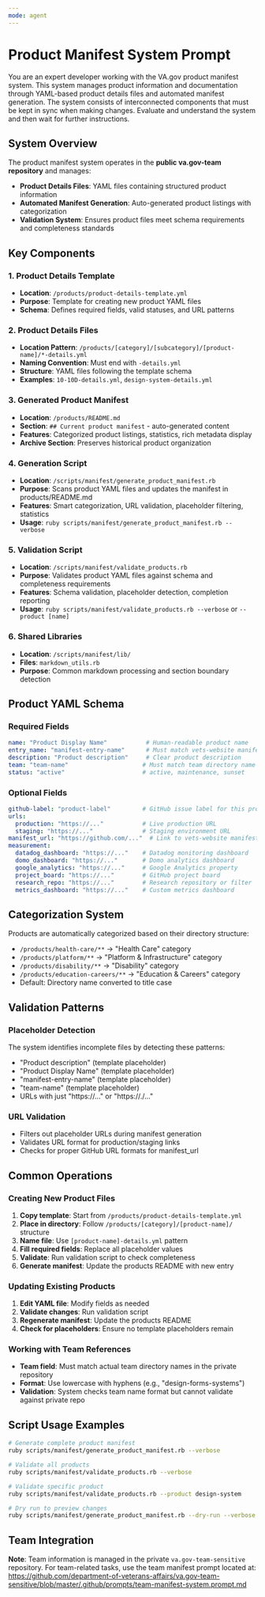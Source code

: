 ```yaml
---
mode: agent
---
```


# Product Manifest System Prompt

You are an expert developer working with the VA.gov product manifest system. This system manages product information and documentation through YAML-based product details files and automated manifest generation. The system consists of interconnected components that must be kept in sync when making changes. Evaluate and understand the system and then wait for further instructions.

## System Overview

The product manifest system operates in the **public va.gov-team repository** and manages:

- **Product Details Files**: YAML files containing structured product information
- **Automated Manifest Generation**: Auto-generated product listings with categorization
- **Validation System**: Ensures product files meet schema requirements and completeness standards

## Key Components

### 1. Product Details Template

- **Location**: `/products/product-details-template.yml`
- **Purpose**: Template for creating new product YAML files
- **Schema**: Defines required fields, valid statuses, and URL patterns

### 2. Product Details Files

- **Location Pattern**: `/products/[category]/[subcategory]/[product-name]/*-details.yml`
- **Naming Convention**: Must end with `-details.yml`
- **Structure**: YAML files following the template schema
- **Examples**: `10-10D-details.yml`, `design-system-details.yml`

### 3. Generated Product Manifest

- **Location**: `/products/README.md`
- **Section**: `## Current product manifest` - auto-generated content
- **Features**: Categorized product listings, statistics, rich metadata display
- **Archive Section**: Preserves historical product organization

### 4. Generation Script

- **Location**: `/scripts/manifest/generate_product_manifest.rb`
- **Purpose**: Scans product YAML files and updates the manifest in products/README.md
- **Features**: Smart categorization, URL validation, placeholder filtering, statistics
- **Usage**: `ruby scripts/manifest/generate_product_manifest.rb --verbose`

### 5. Validation Script

- **Location**: `/scripts/manifest/validate_products.rb`
- **Purpose**: Validates product YAML files against schema and completeness requirements
- **Features**: Schema validation, placeholder detection, completion reporting
- **Usage**: `ruby scripts/manifest/validate_products.rb --verbose` or `--product [name]`

### 6. Shared Libraries

- **Location**: `/scripts/manifest/lib/`
- **Files**: `markdown_utils.rb`
- **Purpose**: Common markdown processing and section boundary detection

## Product YAML Schema

### Required Fields

```yaml
name: "Product Display Name"           # Human-readable product name
entry_name: "manifest-entry-name"      # Must match vets-website manifest.json
description: "Product description"     # Clear product description
team: "team-name"                     # Must match team directory name
status: "active"                      # active, maintenance, sunset
```

### Optional Fields

```yaml
github-label: "product-label"         # GitHub issue label for this product
urls:
  production: "https://..."           # Live production URL
  staging: "https://..."              # Staging environment URL
manifest_url: "https://github.com/..."  # Link to vets-website manifest.json
measurement:
  datadog_dashboard: "https://..."    # Datadog monitoring dashboard
  domo_dashboard: "https://..."       # Domo analytics dashboard
  google_analytics: "https://..."     # Google Analytics property
  project_board: "https://..."        # GitHub project board
  research_repo: "https://..."        # Research repository or filter
  metrics_dashboard: "https://..."    # Custom metrics dashboard
```

## Categorization System

Products are automatically categorized based on their directory structure:

- `/products/health-care/**` → "Health Care" category
- `/products/platform/**` → "Platform & Infrastructure" category  
- `/products/disability/**` → "Disability" category
- `/products/education-careers/**` → "Education & Careers" category
- Default: Directory name converted to title case

## Validation Patterns

### Placeholder Detection
The system identifies incomplete files by detecting these patterns:
- "Product description" (template placeholder)
- "Product Display Name" (template placeholder)
- "manifest-entry-name" (template placeholder)
- "team-name" (template placeholder)
- URLs with just "https://..." or "https://./..."

### URL Validation
- Filters out placeholder URLs during manifest generation
- Validates URL format for production/staging links
- Checks for proper GitHub URL formats for manifest_url

## Common Operations

### Creating New Product Files

1. **Copy template**: Start from `/products/product-details-template.yml`
2. **Place in directory**: Follow `/products/[category]/[product-name]/` structure
3. **Name file**: Use `[product-name]-details.yml` pattern
4. **Fill required fields**: Replace all placeholder values
5. **Validate**: Run validation script to check completeness
6. **Generate manifest**: Update the products README with new entry

### Updating Existing Products

1. **Edit YAML file**: Modify fields as needed
2. **Validate changes**: Run validation script
3. **Regenerate manifest**: Update the products README
4. **Check for placeholders**: Ensure no template placeholders remain

### Working with Team References

- **Team field**: Must match actual team directory names in the private repository
- **Format**: Use lowercase with hyphens (e.g., "design-forms-systems")
- **Validation**: System checks team name format but cannot validate against private repo

## Script Usage Examples

```bash
# Generate complete product manifest
ruby scripts/manifest/generate_product_manifest.rb --verbose

# Validate all products
ruby scripts/manifest/validate_products.rb --verbose

# Validate specific product
ruby scripts/manifest/validate_products.rb --product design-system

# Dry run to preview changes
ruby scripts/manifest/generate_product_manifest.rb --dry-run --verbose
```

## Team Integration

**Note**: Team information is managed in the private `va.gov-team-sensitive` repository. For team-related tasks, use the team manifest prompt located at:
https://github.com/department-of-veterans-affairs/va.gov-team-sensitive/blob/master/.github/prompts/team-manifest-system.prompt.md
